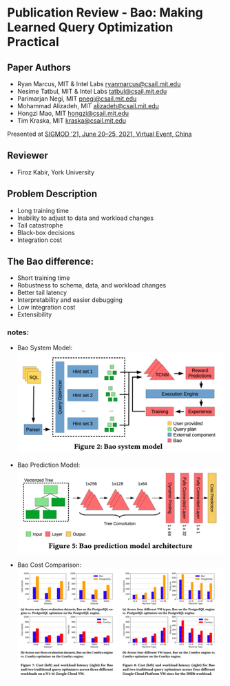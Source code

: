 # Publication Review - Bao: Making Learned Query Optimization Practical



## Paper Authors
* Ryan Marcus, MIT & Intel Labs <ryanmarcus@csail.mit.edu>
* Nesime Tatbul, MIT & Intel Labs <tatbul@csail.mit.edu>
* Parimarjan Negi, MIT <pnegi@csail.mit.edu>
* Mohammad Alizadeh, MIT <alizadeh@csail.mit.edu>
* Hongzi Mao, MIT <hongzi@csail.mit.edu>
* Tim Kraska, MIT <kraska@csail.mit.edu>

Presented at [SIGMOD ’21, June 20–25, 2021, Virtual Event, China](https://doi.org/10.1145/3448016.3452838)



## Reviewer

* Firoz Kabir, York University 



## Problem Description
* Long training time
* Inability to adjust to data and workload changes
* Tail catastrophe
* Black-box decisions
* Integration cost

## The Bao difference: 
* Short training time
* Robustness to schema, data, and workload changes
* Better tail latency
* Interpretability and easier debugging
* Low integration cost
* Extensibility

### notes: 
* Bao System Model:
![Bao System Model](f_02_bao_system_model.png)

* Bao Prediction Model: 
![Bao Prediction Model](f_05_bao_prediction_model.png)


* Bao Cost Comparison: 
![Bao Cost Comparison](f_07_bao_cost_comparison.png)